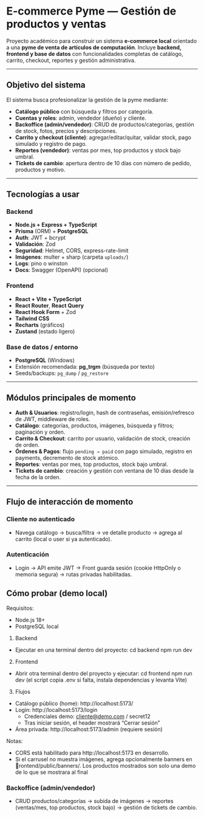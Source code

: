 ﻿# E-commerce Pyme — Gestión de productos y ventas

Proyecto académico para construir un sistema **e-commerce local** orientado a una **pyme de venta de artículos de computación**.
Incluye **backend, frontend y base de datos** con funcionalidades completas de catálogo, carrito, checkout, reportes y gestión administrativa.

---

## Objetivo del sistema

El sistema busca profesionalizar la gestión de la pyme mediante:

- **Catálogo público** con búsqueda y filtros por categoría.
- **Cuentas y roles**: admin, vendedor (dueño) y cliente.
- **Backoffice (admin/vendedor)**: CRUD de productos/categorías, gestión de stock, fotos, precios y descripciones.
- **Carrito y checkout (cliente)**: agregar/editar/quitar, validar stock, pago simulado y registro de pago.
- **Reportes (vendedor)**: ventas por mes, top productos y stock bajo umbral.
- **Tickets de cambio**: apertura dentro de 10 días con número de pedido, productos y motivo.

---

## Tecnologías a usar

### Backend

- **Node.js + Express + TypeScript**
- **Prisma** (ORM) + **PostgreSQL**
- **Auth**: JWT + bcrypt
- **Validación**: Zod
- **Seguridad**: Helmet, CORS, express-rate-limit
- **Imágenes**: multer + sharp (carpeta `uploads/`)
- **Logs**: pino o winston
- **Docs**: Swagger (OpenAPI) (opcional)

### Frontend

- **React + Vite + TypeScript**
- **React Router**, **React Query**
- **React Hook Form** + Zod
- **Tailwind CSS**
- **Recharts** (gráficos)
- **Zustand** (estado ligero)

### Base de datos / entorno

- **PostgreSQL** (Windows)
- Extensión recomendada: **pg_trgm** (búsqueda por texto)
- Seeds/backups: `pg_dump` / `pg_restore`

---

## Módulos principales de momento

- **Auth & Usuarios**: registro/login, hash de contraseñas, emisión/refresco de JWT, middleware de roles.
- **Catálogo**: categorías, productos, imágenes, búsqueda y filtros; paginación y orden.
- **Carrito & Checkout**: carrito por usuario, validación de stock, creación de orden.
- **Órdenes & Pagos**: flujo `pending → paid` con pago simulado, registro en payments, decremento de stock atómico.
- **Reportes**: ventas por mes, top productos, stock bajo umbral.
- **Tickets de cambio**: creación y gestión con ventana de 10 días desde la fecha de la orden.

---

## Flujo de interacción de momento

### Cliente no autenticado

- Navega catálogo → busca/filtra → ve detalle producto → agrega al carrito (local o user si ya autenticado).

### Autenticación

- Login → API emite JWT → Front guarda sesión (cookie HttpOnly o memoria segura) → rutas privadas habilitadas.

## Cómo probar (demo local)

Requisitos:

- Node.js 18+
- PostgreSQL local

1. Backend

- Ejecutar en una terminal dentro del proyecto:
  cd backend
  npm run dev

2. Frontend

- Abrir otra terminal dentro del proyecto y ejecutar:
  cd frontend
  npm run dev
  (el script copia .env si falta, instala dependencias y levanta Vite)

3. Flujos

- Catálogo público (home): http://localhost:5173/
- Login: http://localhost:5173/login
  - Credenciales demo: cliente@demo.com / secret12
  - Tras iniciar sesión, el header mostrará “Cerrar sesión”
- Área privada: http://localhost:5173/admin (requiere sesión)

Notas:

- CORS está habilitado para http://localhost:5173 en desarrollo.
- Si el carrusel no muestra imágenes, agrega opcionalmente banners en rontend/public/banners/.
  Los productos mostrados son solo una demo de lo que se mostrara al final

### Backoffice (admin/vendedor)

- CRUD productos/categorías → subida de imágenes → reportes (ventas/mes, top productos, stock bajo) → gestión de tickets de cambio.
